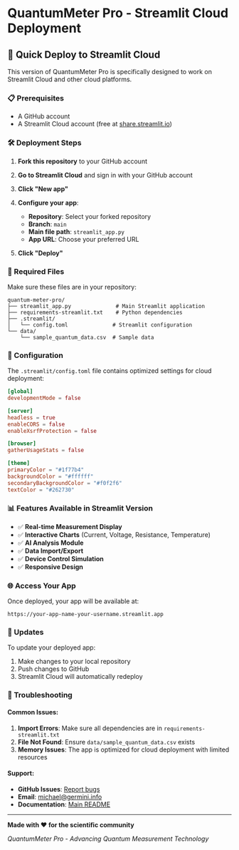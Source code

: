 # QuantumMeter Pro - Streamlit Cloud Deployment

## 🚀 Quick Deploy to Streamlit Cloud

This version of QuantumMeter Pro is specifically designed to work on Streamlit Cloud and other cloud platforms.

### 📋 Prerequisites

- A GitHub account
- A Streamlit Cloud account (free at [share.streamlit.io](https://share.streamlit.io))

### 🛠️ Deployment Steps

1. **Fork this repository** to your GitHub account
2. **Go to Streamlit Cloud** and sign in with your GitHub account
3. **Click "New app"**
4. **Configure your app**:
   - **Repository**: Select your forked repository
   - **Branch**: `main`
   - **Main file path**: `streamlit_app.py`
   - **App URL**: Choose your preferred URL

5. **Click "Deploy"**

### 📁 Required Files

Make sure these files are in your repository:

```
quantum-meter-pro/
├── streamlit_app.py              # Main Streamlit application
├── requirements-streamlit.txt    # Python dependencies
├── .streamlit/
│   └── config.toml              # Streamlit configuration
└── data/
    └── sample_quantum_data.csv  # Sample data
```

### 🔧 Configuration

The `.streamlit/config.toml` file contains optimized settings for cloud deployment:

```toml
[global]
developmentMode = false

[server]
headless = true
enableCORS = false
enableXsrfProtection = false

[browser]
gatherUsageStats = false

[theme]
primaryColor = "#1f77b4"
backgroundColor = "#ffffff"
secondaryBackgroundColor = "#f0f2f6"
textColor = "#262730"
```

### 📊 Features Available in Streamlit Version

- ✅ **Real-time Measurement Display**
- ✅ **Interactive Charts** (Current, Voltage, Resistance, Temperature)
- ✅ **AI Analysis Module**
- ✅ **Data Import/Export**
- ✅ **Device Control Simulation**
- ✅ **Responsive Design**

### 🌐 Access Your App

Once deployed, your app will be available at:
```
https://your-app-name-your-username.streamlit.app
```

### 🔄 Updates

To update your deployed app:
1. Make changes to your local repository
2. Push changes to GitHub
3. Streamlit Cloud will automatically redeploy

### 🐛 Troubleshooting

#### Common Issues:

1. **Import Errors**: Make sure all dependencies are in `requirements-streamlit.txt`
2. **File Not Found**: Ensure `data/sample_quantum_data.csv` exists
3. **Memory Issues**: The app is optimized for cloud deployment with limited resources

#### Support:

- **GitHub Issues**: [Report bugs](https://github.com/michaelgermini/quantum-meter-pro/issues)
- **Email**: michael@germini.info
- **Documentation**: [Main README](README.md)

---

**Made with ❤️ for the scientific community**

*QuantumMeter Pro - Advancing Quantum Measurement Technology*
